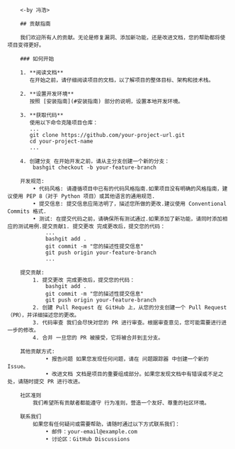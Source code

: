 
        
        <-by 冯浩>
        
        ## 贡献指南
        
        我们欢迎所有人的贡献。无论是修复漏洞、添加新功能，还是改进文档，您的帮助都将使项目变得更好。
        
        ### 如何开始
        
        1. **阅读文档**  
           在开始之前，请仔细阅读项目的文档，以了解项目的整体目标、架构和技术栈。
        
        2. **设置开发环境**  
           按照 [安装指南](#安装指南) 部分的说明，设置本地开发环境。
        
        3. **获取代码**  
           使用以下命令克隆项目仓库：
           ...
           git clone https://github.com/your-project-url.git
           cd your-project-name
           ...
           
        4. 创建分支 在开始开发之前，请从主分支创建一个新的分支：
            bashgit checkout -b your-feature-branch
        
        开发规范:
            • 代码风格: 请遵循项目中已有的代码风格指南.如果项目没有明确的风格指南，建议使用 PEP 8（对于 Python 项目）或其他语言的通用规范.
            • 提交信息: 提交信息应简洁明了，描述您所做的更改.建议使用 Conventional Commits 格式.
            • 测试: 在提交代码之前，请确保所有测试通过.如果添加了新功能，请同时添加相应的测试用例.提交贡献1. 提交更改 完成更改后，提交您的代码：
                ...
                bashgit add .
                git commit -m "您的描述性提交信息"
                git push origin your-feature-branch
                ...
                
        提交贡献:
            1. 提交更改 完成更改后，提交您的代码：
                bashgit add .
                git commit -m "您的描述性提交信息"
                git push origin your-feature-branch
            2. 创建 Pull Request 在 GitHub 上，从您的分支创建一个 Pull Request（PR），并详细描述您的更改。
            3. 代码审查 我们会尽快对您的 PR 进行审查。根据审查意见，您可能需要进行进一步的修改。
            4. 合并 一旦您的 PR 被接受，它将被合并到主分支。
            
        其他贡献方式:
                • 报告问题 如果您发现任何问题，请在 问题跟踪器 中创建一个新的 Issue。
                • 改进文档 文档是项目的重要组成部分。如果您发现文档中有错误或不足之处，请随时提交 PR 进行改进。
                
        社区准则
            我们希望所有贡献者都能遵守 行为准则，营造一个友好、尊重的社区环境。
            
        联系我们
            如果您有任何疑问或需要帮助，请随时通过以下方式联系我们：
                • 邮件：your-email@example.com
                • 讨论区：GitHub Discussions
        